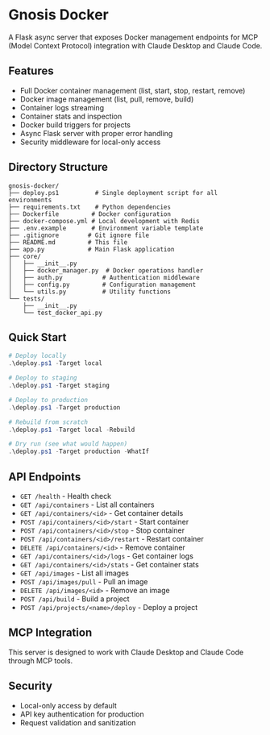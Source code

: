 # Gnosis Docker

A Flask async server that exposes Docker management endpoints for MCP (Model Context Protocol) integration with Claude Desktop and Claude Code.

## Features

- Full Docker container management (list, start, stop, restart, remove)
- Docker image management (list, pull, remove, build)
- Container logs streaming
- Container stats and inspection
- Docker build triggers for projects
- Async Flask server with proper error handling
- Security middleware for local-only access

## Directory Structure

```
gnosis-docker/
├── deploy.ps1          # Single deployment script for all environments
├── requirements.txt    # Python dependencies
├── Dockerfile         # Docker configuration
├── docker-compose.yml # Local development with Redis
├── .env.example       # Environment variable template
├── .gitignore        # Git ignore file
├── README.md         # This file
├── app.py            # Main Flask application
├── core/
│   ├── __init__.py
│   ├── docker_manager.py  # Docker operations handler
│   ├── auth.py           # Authentication middleware
│   ├── config.py         # Configuration management
│   └── utils.py          # Utility functions
└── tests/
    ├── __init__.py
    └── test_docker_api.py
```

## Quick Start

```powershell
# Deploy locally
.\deploy.ps1 -Target local

# Deploy to staging
.\deploy.ps1 -Target staging

# Deploy to production
.\deploy.ps1 -Target production

# Rebuild from scratch
.\deploy.ps1 -Target local -Rebuild

# Dry run (see what would happen)
.\deploy.ps1 -Target production -WhatIf
```

## API Endpoints

- `GET /health` - Health check
- `GET /api/containers` - List all containers
- `GET /api/containers/<id>` - Get container details
- `POST /api/containers/<id>/start` - Start container
- `POST /api/containers/<id>/stop` - Stop container
- `POST /api/containers/<id>/restart` - Restart container
- `DELETE /api/containers/<id>` - Remove container
- `GET /api/containers/<id>/logs` - Get container logs
- `GET /api/containers/<id>/stats` - Get container stats
- `GET /api/images` - List all images
- `POST /api/images/pull` - Pull an image
- `DELETE /api/images/<id>` - Remove an image
- `POST /api/build` - Build a project
- `POST /api/projects/<name>/deploy` - Deploy a project

## MCP Integration

This server is designed to work with Claude Desktop and Claude Code through MCP tools.

## Security

- Local-only access by default
- API key authentication for production
- Request validation and sanitization
